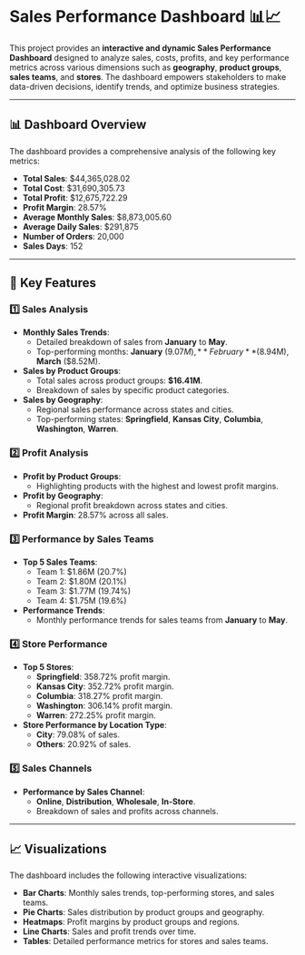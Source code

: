 # Sales Performance Dashboard 📊📈

This project provides an **interactive and dynamic Sales Performance Dashboard** designed to analyze sales, costs, profits, and key performance metrics across various dimensions such as **geography**, **product groups**, **sales teams**, and **stores**. The dashboard empowers stakeholders to make data-driven decisions, identify trends, and optimize business strategies.

---

## 📊 **Dashboard Overview**
The dashboard provides a comprehensive analysis of the following key metrics:
- **Total Sales**: $44,365,028.02
- **Total Cost**: $31,690,305.73
- **Total Profit**: $12,675,722.29
- **Profit Margin**: 28.57%
- **Average Monthly Sales**: $8,873,005.60
- **Average Daily Sales**: $291,875
- **Number of Orders**: 20,000
- **Sales Days**: 152

---

## 📂 **Key Features**

### 1️⃣ **Sales Analysis**
- **Monthly Sales Trends**:
  - Detailed breakdown of sales from **January** to **May**.
  - Top-performing months: **January** ($9.07M), **February** ($8.94M), **March** ($8.52M).
- **Sales by Product Groups**:
  - Total sales across product groups: **$16.41M**.
  - Breakdown of sales by specific product categories.
- **Sales by Geography**:
  - Regional sales performance across states and cities.
  - Top-performing states: **Springfield**, **Kansas City**, **Columbia**, **Washington**, **Warren**.

### 2️⃣ **Profit Analysis**
- **Profit by Product Groups**:
  - Highlighting products with the highest and lowest profit margins.
- **Profit by Geography**:
  - Regional profit breakdown across states and cities.
- **Profit Margin**: 28.57% across all sales.

### 3️⃣ **Performance by Sales Teams**
- **Top 5 Sales Teams**:
  - Team 1: $1.86M (20.7%)
  - Team 2: $1.80M (20.1%)
  - Team 3: $1.77M (19.74%)
  - Team 4: $1.75M (19.6%)
- **Performance Trends**:
  - Monthly performance trends for sales teams from **January** to **May**.

### 4️⃣ **Store Performance**
- **Top 5 Stores**:
  - **Springfield**: 358.72% profit margin.
  - **Kansas City**: 352.72% profit margin.
  - **Columbia**: 318.27% profit margin.
  - **Washington**: 306.14% profit margin.
  - **Warren**: 272.25% profit margin.
- **Store Performance by Location Type**:
  - **City**: 79.08% of sales.
  - **Others**: 20.92% of sales.

### 5️⃣ **Sales Channels**
- **Performance by Sales Channel**:
  - **Online**, **Distribution**, **Wholesale**, **In-Store**.
  - Breakdown of sales and profits across channels.

---

## 📈 **Visualizations**
The dashboard includes the following interactive visualizations:
- **Bar Charts**: Monthly sales trends, top-performing stores, and sales teams.
- **Pie Charts**: Sales distribution by product groups and geography.
- **Heatmaps**: Profit margins by product groups and regions.
- **Line Charts**: Sales and profit trends over time.
- **Tables**: Detailed performance metrics for stores and sales teams.
